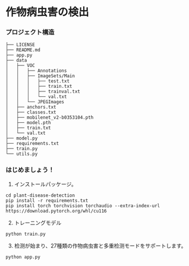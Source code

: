 # 作物病虫害の検出

### プロジェクト構造
```text
├── LICENSE
├── README.md
├── app.py
├── data
│   ├── VOC
│   │   ├── Annotations
│   │   ├── ImageSets/Main
│   │   │   ├── test.txt
│   │   │   ├── train.txt
│   │   │   ├── trainval.txt
│   │   │   └── val.txt
│   │   └── JPEGImages
│   ├── anchors.txt
│   ├── classes.txt
│   ├── mobilenet_v2-b0353104.pth
│   ├── model.pth
│   ├── train.txt
│   └── val.txt
├── model.py
├── requirements.txt
├── train.py
└── utils.py
```

### はじめましょう！

1. インストールパッケージ。
```shell
cd plant-disease-detection
pip install -r requirements.txt
pip install torch torchvision torchaudio --extra-index-url https://download.pytorch.org/whl/cu116
```

2. トレーニングモデル
```shell
python train.py
```

3. 检测が始まり、27種類の作物病虫害と多重检测モードをサポートします。
```shell
python app.py
```